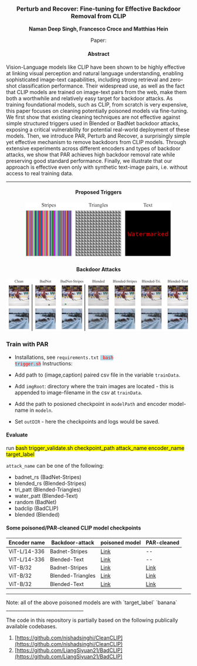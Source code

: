 <div align="center">

<h3>Perturb and Recover: Fine-tuning for Effective Backdoor Removal from CLIP

</h3>

**Naman Deep Singh, Francesco Croce and Matthias Hein**

Paper: 

<h4>Abstract</h4>
</div>

 Vision-Language models like CLIP have been shown to be highly effective at linking visual perception and natural language understanding, enabling sophisticated image-text capabilities, including strong retrieval and zero-shot classification performance. Their widespread use, as well as the fact that CLIP models are trained on image-text pairs from the web, make them both a worthwhile and relatively easy target for backdoor attacks. As training foundational models, such as CLIP, from scratch is very expensive, this paper focuses on cleaning potentially poisoned models via fine-tuning. We first show that existing cleaning techniques are not effective against simple structured triggers used in Blended or BadNet backdoor attacks, exposing a critical vulnerability for potential real-world deployment of these models. Then, we introduce PAR, Perturb and Recover, a surprisingly simple yet effective mechanism to remove backdoors from CLIP models. Through extensive experiments across different encoders and types of backdoor attacks, we show that PAR achieves high backdoor removal rate while preserving good standard performance. Finally, we illustrate that our approach is effective even only with synthetic text-image pairs, i.e. without access to real training data. 

---------------------------------


<div align="center">
<h4> Proposed Triggers</h4>
<p align="center"><img src="/asset/vis_triggers.png" width="400"></p>
<h4> Backdoor Attacks</h4>
<p align="center"><img src="/asset/overlayed_triggers.png" width="900"></p>
</div>


<h3>Train with PAR</h3>

- Installations, see `requirements.txt`
<code><span style="color:red; background:lightblue">
bash trigger.sh</span></code>
Instructions:

- Add path to (image,caption) paired csv file in the variable `trainData`.

- Add `imgRoot`: directory where the train images are located - this is appended to image-filename in the csv at `trainData`.

- Add the path to posioned checkpoint in `modelPath` and encoder model-name in `modeln`. 

- Set `outDIR` - here the checkpoints and logs would be saved.


#### Evaluate
run <mark>bash trigger_validate.sh checkpoint_path attack_name encoder_name target_label</mark>

`attack_name` can be one of the following:
<ul>
  <li>badnet_rs (BadNet-Stripes) </li>
   <li>blended_rs (Blended-Stripes) </li>
   <li>tri_patt (Blended-Triangles) </li>
   <li>water_patt (Blended-Text) </li>
   <li>random (BadNet) </li>
   <li>badclip (BadCLIP) </li>
   <li>blended (Blended) </li>
 </ul>



<h4>Some poisoned/PAR-cleaned CLIP model checkpoints</h4>


<div align="center">
	
| Encoder name            | Backdoor-attack    | poisoned model | PAR-cleaned |    
|-------------------------|------------|-------------|-------------|
| ViT-L/14-336 | Badnet-Stripes | [Link](https://nc.mlcloud.uni-tuebingen.de/index.php/s/W83tntA6sFMDL8Z)     | --    |
| ViT-L/14-336 | Blended-Text | [Link](https://nc.mlcloud.uni-tuebingen.de/index.php/s/TqineSP7YsbaaMF)     |  --   |
| ViT-B/32 | Badnet-Stripes | [Link](https://nc.mlcloud.uni-tuebingen.de/index.php/s/Q6rnTj5bDKeKigp)     | [Link](https://nc.mlcloud.uni-tuebingen.de/index.php/s/EpKfgbbsCZJXCRx)     |
| ViT-B/32 | Blended-Triangles | [Link](https://nc.mlcloud.uni-tuebingen.de/index.php/s/XaZe8ZCgmM2p3Cf)     | [Link](https://nc.mlcloud.uni-tuebingen.de/index.php/s/g2zwG2F323eTMoT)     |
| ViT-B/32 | Blended-Text | [Link](https://nc.mlcloud.uni-tuebingen.de/index.php/s/GHKDMzizzmT5mk8)     | [Link](https://nc.mlcloud.uni-tuebingen.de/index.php/s/Qxc4FppPsmBHQK3)     |
-------------------------------------------------------------------------------------------------
</div>
Note: all of the above poisoned models are with `target_label` `banana`
_________________________________

The code in this repository is partially based on the following publically available codebases.

1. [https://github.com/nishadsinghi/CleanCLIP](https://github.com/nishadsinghi/CleanCLIP)
2. [https://github.com/LiangSiyuan21/BadCLIP](https://github.com/LiangSiyuan21/BadCLIP) 
